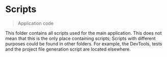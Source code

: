 # Scripts
> Application code

This folder contains all scripts used for the main application. This does not mean that this is the only place containing scripts; Scripts with different purposes could be found in other folders. For example, the DevTools, tests and the project file generation script are located elsewhere.